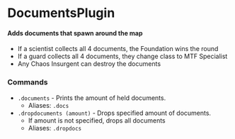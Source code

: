 ﻿# DocumentsPlugin

#### Adds documents that spawn around the map
- If a scientist collects all 4 documents, the Foundation wins the round
- If a guard collects all 4 documents, they change class to MTF Specialist
- Any Chaos Insurgent can destroy the documents

### Commands
- `.documents` - Prints the amount of held documents.
  - Aliases: `.docs` 
- `.dropdocuments (amount)` - Drops specified amount of documents.
  - If amount is not specified, drops all documents
  - Aliases: `.dropdocs`